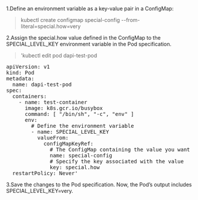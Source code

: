 1.Define an environment variable as a key-value pair in a ConfigMap:
>kubectl create configmap special-config --from-literal=special.how=very 

2.Assign the special.how value defined in the ConfigMap to the SPECIAL_LEVEL_KEY environment variable in the Pod specification.
>'kubectl edit pod dapi-test-pod

<pre>
apiVersion: v1
kind: Pod
metadata:
  name: dapi-test-pod
spec:
  containers:
    - name: test-container
      image: k8s.gcr.io/busybox
      command: [ "/bin/sh", "-c", "env" ]
      env:
        # Define the environment variable
        - name: SPECIAL_LEVEL_KEY
          valueFrom:
            configMapKeyRef:
              # The ConfigMap containing the value you want to assign to SPECIAL_LEVEL_KEY
              name: special-config
              # Specify the key associated with the value
              key: special.how
  restartPolicy: Never'
</pre> 
3.Save the changes to the Pod specification. Now, the Pod’s output includes SPECIAL_LEVEL_KEY=very.

